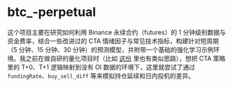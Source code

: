 # btc_-perpetual
这个项目主要在研究如何利用 Binance 永续合约（futures）的 1 分钟级别数据与资金费率，结合一些改进过的 CTA 情绪因子与常见技术指标，构建针对短周期（5 分钟、15 分钟、30 分钟）的预测模型，并附带一个基础的强化学习示例环境。我之前在做自研的量化项目时（比如 [这份](https://github.com/jinwukong/-vnpy-CTA-) 里也有类似思路），想把 CTA 策略里的 T+0、T+1 逻辑映射到没有 OI 数据的环境下，这里就尝试了通过 `fundingRate`、`buy_sell_diff` 等来模拟持仓延续和日内投机的差异。
